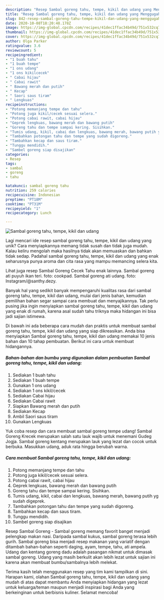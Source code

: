 ```yaml
---
description: "Resep Sambal goreng tahu, tempe, kikil dan udang yang Menggugah Selera"
title: "Resep Sambal goreng tahu, tempe, kikil dan udang yang Menggugah Selera"
slug: 842-resep-sambal-goreng-tahu-tempe-kikil-dan-udang-yang-menggugah-selera
date: 2020-10-08T18:20:48.178Z
image: https://img-global.cpcdn.com/recipes/41dec1ffac34b49d/751x532cq70/sambal-goreng-tahu-tempe-kikil-dan-udang-foto-resep-utama.jpg
thumbnail: https://img-global.cpcdn.com/recipes/41dec1ffac34b49d/751x532cq70/sambal-goreng-tahu-tempe-kikil-dan-udang-foto-resep-utama.jpg
cover: https://img-global.cpcdn.com/recipes/41dec1ffac34b49d/751x532cq70/sambal-goreng-tahu-tempe-kikil-dan-udang-foto-resep-utama.jpg
author: Olga Parker
ratingvalue: 3.6
reviewcount: 5
recipeingredient:
- "1 buah tahu"
- "1 buah tempe"
- "1 ons udang"
- "1 ons kikilcecek"
- " Cabai hijau"
- " Cabai rawit"
- " Bawang merah dan putih"
- " Kecap"
- " Saori saus tiram"
- " Lengkuas"
recipeinstructions:
- "Potong memanjang tempe dan tahu"
- "Potong juga kikil/cecek sesuai selera."
- "Potong cabai rawit, cabai hijau"
- "Geprek lengkuas, bawang merah dan bawang putih"
- "Goreng tahu dan tempe sampai kering. Sisihkan."
- "Tumis udang, kikil, cabai dan lengkuas, bawang merah, bawang putih yg sudah digeprek."
- "Tambahkan potongan tahu dan tempe yang sudah digoreng."
- "Tambahkan kecap dan saus tiram."
- "Tunggu mendidih."
- "Sambel goreng siap disajikan"
categories:
- Resep
tags:
- sambal
- goreng
- tahu

katakunci: sambal goreng tahu 
nutrition: 259 calories
recipecuisine: Indonesian
preptime: "PT18M"
cooktime: "PT31M"
recipeyield: "1"
recipecategory: Lunch

---
```



![Sambal goreng tahu, tempe, kikil dan udang](https://img-global.cpcdn.com/recipes/41dec1ffac34b49d/751x532cq70/sambal-goreng-tahu-tempe-kikil-dan-udang-foto-resep-utama.jpg)

Lagi mencari ide resep sambal goreng tahu, tempe, kikil dan udang yang unik? Cara menyiapkannya memang tidak susah dan tidak juga mudah. Kalau keliru mengolah maka hasilnya tidak akan memuaskan dan bahkan tidak sedap. Padahal sambal goreng tahu, tempe, kikil dan udang yang enak seharusnya punya aroma dan cita rasa yang mampu memancing selera kita.

Lihat juga resep Sambal Goreng Cecek Tahu enak lainnya. Sambal goreng ati puyuh ikan teri. foto: cookpad. Sambal goreng ati udang. foto: Instagram/@santhy.dezy.

Banyak hal yang sedikit banyak mempengaruhi kualitas rasa dari sambal goreng tahu, tempe, kikil dan udang, mulai dari jenis bahan, kemudian pemilihan bahan segar sampai cara membuat dan menyajikannya. Tak perlu pusing jika ingin menyiapkan sambal goreng tahu, tempe, kikil dan udang yang enak di rumah, karena asal sudah tahu triknya maka hidangan ini bisa jadi sajian istimewa.


Di bawah ini ada beberapa cara mudah dan praktis untuk membuat sambal goreng tahu, tempe, kikil dan udang yang siap dikreasikan. Anda bisa menyiapkan Sambal goreng tahu, tempe, kikil dan udang memakai 10 jenis bahan dan 10 tahap pembuatan. Berikut ini cara untuk membuat hidangannya.

<!--inarticleads1-->

##### Bahan-bahan dan bumbu yang digunakan dalam pembuatan Sambal goreng tahu, tempe, kikil dan udang:

1. Sediakan 1 buah tahu
1. Sediakan 1 buah tempe
1. Gunakan 1 ons udang
1. Sediakan 1 ons kikil/cecek
1. Sediakan  Cabai hijau
1. Sediakan  Cabai rawit
1. Siapkan  Bawang merah dan putih
1. Sediakan  Kecap
1. Ambil  Saori saus tiram
1. Gunakan  Lengkuas


Yuk coba resep dan cara membuat sambal goreng tempe udang! Sambal Goreng Krecek merupakan salah satu lauk wajib untuk menemani Gudeg Jogja. Sambal goreng kentang merupakan lauk yang lezat dan cocok untuk berbuka. Masukkan udang, aduk rata hingga berubah warna. 

<!--inarticleads2-->

##### Cara membuat Sambal goreng tahu, tempe, kikil dan udang:

1. Potong memanjang tempe dan tahu
1. Potong juga kikil/cecek sesuai selera.
1. Potong cabai rawit, cabai hijau
1. Geprek lengkuas, bawang merah dan bawang putih
1. Goreng tahu dan tempe sampai kering. Sisihkan.
1. Tumis udang, kikil, cabai dan lengkuas, bawang merah, bawang putih yg sudah digeprek.
1. Tambahkan potongan tahu dan tempe yang sudah digoreng.
1. Tambahkan kecap dan saus tiram.
1. Tunggu mendidih.
1. Sambel goreng siap disajikan


Resep Sambal Goreng - Sambal goreng memang favorit banget menjadi pelengkap makan nasi. Daripada sambal kukus, sambal goreng terasa lebih gurih. Sambal goreng bisa menjadi resep makanan yang variatif dengan ditambah bahan-bahan seperti daging, ayam, tempe, tahu, ati ampela. Udang dan kentang goreng dadu adalah pasangan nikmat untuk dimasak sambal goreng. Udang yang masih berkulit akan lebih lezat untuk sajian ini karena akan membuat bumbu/sambalnya lebih melekat. 

Terima kasih telah menggunakan resep yang tim kami tampilkan di sini. Harapan kami, olahan Sambal goreng tahu, tempe, kikil dan udang yang mudah di atas dapat membantu Anda menyiapkan hidangan yang lezat untuk keluarga/teman maupun menjadi inspirasi bagi Anda yang berkeinginan untuk berbisnis kuliner. Selamat mencoba!
